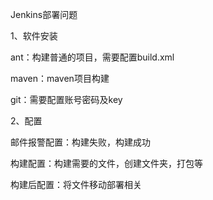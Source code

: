 Jenkins部署问题

1、软件安装

ant：构建普通的项目，需要配置build.xml

maven：maven项目构建

git：需要配置账号密码及key

2、配置

邮件报警配置：构建失败，构建成功

构建配置：构建需要的文件，创建文件夹，打包等

构建后配置：将文件移动部署相关



